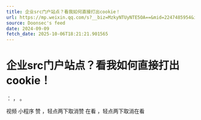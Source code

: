 ```yaml
---
title: 企业src门户站点？看我如何直接打出cookie！
url: https://mp.weixin.qq.com/s?__biz=MzkyNTUyNTE5OA==&mid=2247485954&idx=2&sn=728bde8e2aa10255ad7086e3deba52ff
source: Doonsec's feed
date: 2024-09-09
fetch_date: 2025-10-06T18:21:21.901565
---
```


# 企业src门户站点？看我如何直接打出cookie！

：
，
。

视频
小程序
赞
，轻点两下取消赞
在看
，轻点两下取消在看